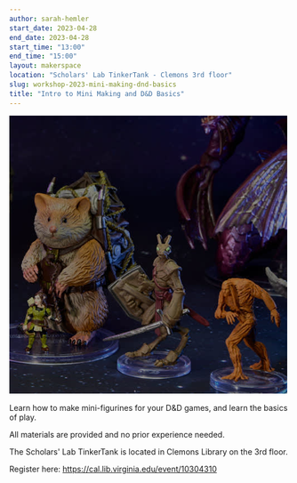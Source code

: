 ```yaml
---
author: sarah-hemler
start_date: 2023-04-28
end_date: 2023-04-28
start_time: "13:00"
end_time: "15:00"
layout: makerspace
location: "Scholars' Lab TinkerTank - Clemons 3rd floor"
slug: workshop-2023-mini-making-dnd-basics
title: "Intro to Mini Making and D&D Basics"
---
```


![Intro to Mini Making and D&D Basics](/assets/post-media/workshops/dnd.jpg)

Learn how to make mini-figurines for your D&D games, and learn the basics of play.

All materials are provided and no prior experience needed.

The Scholars' Lab TinkerTank is located in Clemons Library on the 3rd floor.

Register here: [https://cal.lib.virginia.edu/event/10304310 ](https://cal.lib.virginia.edu/event/10304310)
